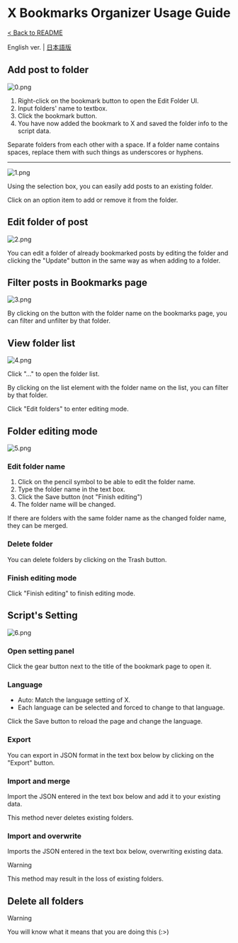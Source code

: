 # X Bookmarks Organizer Usage Guide

[< Back to README](./README.md)

English ver. | [日本語版](./usage-ja.md)

## Add post to folder

![0.png](./usage-imgs/0.png)

1. Right-click on the bookmark button to open the Edit Folder UI.
2. Input folders' name to textbox.
3. Click the bookmark button.
4. You have now added the bookmark to X and saved the folder info to the script data.

Separate folders from each other with a space. If a folder name contains spaces, replace them with such things as underscores or hyphens.

---

![1.png](./usage-imgs/1.png)

Using the selection box, you can easily add posts to an existing folder.

Click on an option item to add or remove it from the folder.

## Edit folder of post

![2.png](./usage-imgs/2.png)

You can edit a folder of already bookmarked posts by editing the folder and clicking the "Update" button in the same way as when adding to a folder.

## Filter posts in Bookmarks page

![3.png](./usage-imgs/3.png)

By clicking on the button with the folder name on the bookmarks page, you can filter and unfilter by that folder.

## View folder list

![4.png](./usage-imgs/4.png)

Click "..." to open the folder list.

By clicking on the list element with the folder name on the list, you can filter by that folder.

Click "Edit folders" to enter editing mode.

## Folder editing mode

![5.png](./usage-imgs/5.png)

### Edit folder name

1. Click on the pencil symbol to be able to edit the folder name.
2. Type the folder name in the text box.
3. Click the Save button (not "Finish editing")
4. The folder name will be changed.

If there are folders with the same folder name as the changed folder name, they can be merged.

### Delete folder

You can delete folders by clicking on the Trash button.

### Finish editing mode

Click "Finish editing" to finish editing mode.

## Script's Setting

![6.png](./usage-imgs/6.png)

### Open setting panel

Click the gear button next to the title of the bookmark page to open it.

### Language

- Auto: Match the language setting of X.
- Each language can be selected and forced to change to that language.

Click the Save button to reload the page and change the language.

### Export

You can export in JSON format in the text box below by clicking on the "Export" button.

### Import and merge

Import the JSON entered in the text box below and add it to your existing data.

This method never deletes existing folders.

### Import and overwrite

Imports the JSON entered in the text box below, overwriting existing data.

> [!WARNING]  
> This method may result in the loss of existing folders.

## Delete all folders

> [!WARNING]  
> You will know what it means that you are doing this (:>)
